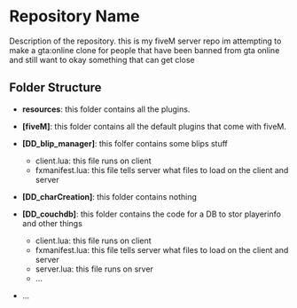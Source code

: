# Repository Name

Description of the repository.
  this is my fiveM server repo im attempting to make a gta:online clone for people that have been banned from gta online and still want to okay something that can get close
## Folder Structure

- **resources**: this folder contains all the plugins.
- **[fiveM]**: this folder contains all the default plugins that come with fiveM.
- **[DD_blip_manager]**: this folfer contains some blips stuff
  + client.lua: this file runs on client
  + fxmanifest.lua: this file tells server what files to load on the client and server
- **[DD_charCreation]**: this folder contains nothing
- **[DD_couchdb]**: this folder contains the code for a DB to stor playerinfo and other things
  + client.lua: this file runs on client
  + fxmanifest.lua: this file tells server what files to load on the client and server
  + server.lua: this file runs on srver

  - ...

- ...
